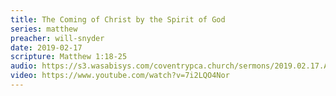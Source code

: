 ```yaml
---
title: The Coming of Christ by the Spirit of God
series: matthew
preacher: will-snyder
date: 2019-02-17
scripture: Matthew 1:18-25
audio: https://s3.wasabisys.com/coventrypca.church/sermons/2019.02.17.A Coming of Christ by Spirit - Will Snyder -.mp3
video: https://www.youtube.com/watch?v=7i2LQO4Nor
---
```

